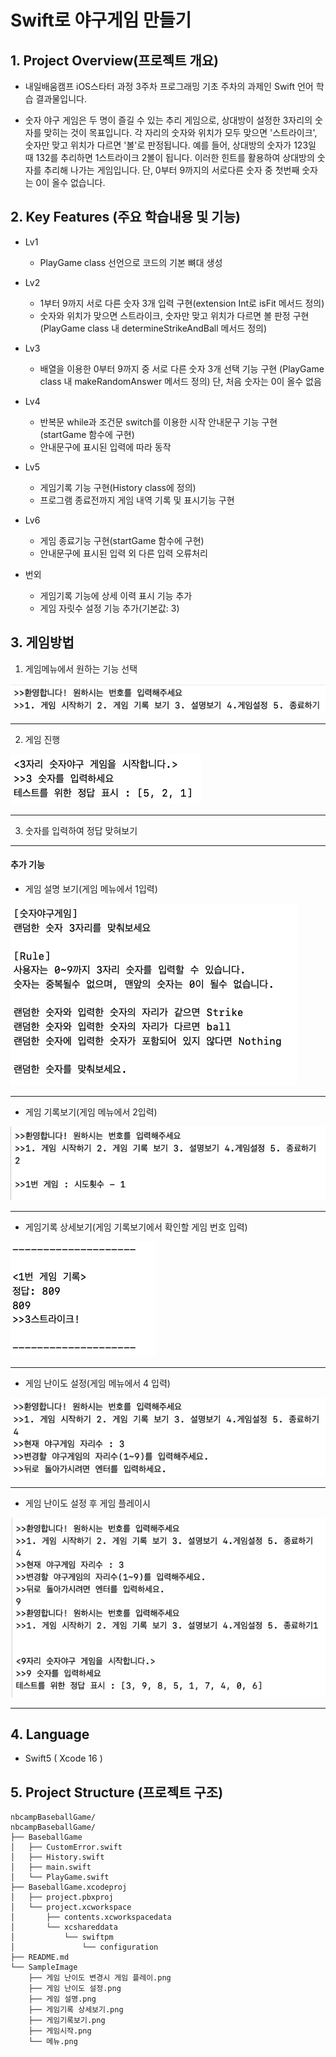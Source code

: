 
# Swift로 야구게임 만들기

## 1. Project Overview(프로젝트 개요)
- 내일배움캠프 iOS스타터 과정 3주차 프로그래밍 기초 주차의 과제인 Swift 언어 학습 결과물입니다.

- 숫자 야구 게임은 두 명이 즐길 수 있는 추리 게임으로, 상대방이 설정한 3자리의 숫자를 맞히는 것이 목표입니다.
각 자리의 숫자와 위치가 모두 맞으면 '스트라이크', 숫자만 맞고 위치가 다르면 '볼'로 판정됩니다.
예를 들어, 상대방의 숫자가 123일 때 132를 추리하면 1스트라이크 2볼이 됩니다.
이러한 힌트를 활용하여 상대방의 숫자를 추리해 나가는 게임입니다.
단, 0부터 9까지의 서로다른 숫자 중 첫번째 숫자는 0이 올수 없습니다.

## 2. Key Features (주요 학습내용 및 기능)
- Lv1
	- PlayGame class 선언으로 코드의 기본 뼈대 생성
- Lv2
	- 1부터 9까지 서로 다른 숫자 3개 입력 구현(extension Int로 isFit 메서드 정의)
    - 숫자와 위치가 맞으면 스트라이크, 숫자만 맞고 위치가 다르면 볼 판정 구현
      (PlayGame class 내 determineStrikeAndBall 메서드 정의)
- Lv3
	- 배열을 이용한 0부터 9까지 중 서로 다른 숫자 3개 선택 기능 구현
	 (PlayGame class 내 makeRandomAnswer 메서드 정의)
	  단, 처음 숫자는 0이 올수 없음
- Lv4
	- 반복문 while과 조건문 switch를 이용한 시작 안내문구 기능 구현
	(startGame 함수에 구현)
    - 안내문구에 표시된 입력에 따라 동작
- Lv5
	- 게임기록 기능 구현(History class에 정의)
   -  프로그램 종료전까지 게임 내역 기록 및 표시기능 구현
- Lv6
	- 게임 종료기능 구현(startGame 함수에 구현)
    - 안내문구에 표시된 입력 외 다른 입력 오류처리

- 번외
	- 게임기록 기능에 상세 이력 표시 기능 추가
    - 게임 자릿수 설정 기능 추가(기본값: 3)

## 3. 게임방법
1. 게임메뉴에서 원하는 기능 선택

![게임메뉴](https://github.com/LCH-1228/nbcampBaseballGame/blob/develop/SampleImage/메뉴.png?raw=true)

---

2. 게임 진행

![게임 화면](https://github.com/LCH-1228/nbcampBaseballGame/blob/develop/SampleImage/%EA%B2%8C%EC%9E%84%EC%8B%9C%EC%9E%91.png?raw=true)

---

3. 숫자를 입력하여 정답 맞혀보기

---

#### 추가 기능
- 게임 설명 보기(게임 메뉴에서 1입력)

![게임설명](https://github.com/LCH-1228/nbcampBaseballGame/blob/develop/SampleImage/%EA%B2%8C%EC%9E%84%20%EC%84%A4%EB%AA%85.png?raw=true)

---

- 게임 기록보기(게임 메뉴에서 2입력)

![게임기록](https://github.com/LCH-1228/nbcampBaseballGame/blob/develop/SampleImage/%EA%B2%8C%EC%9E%84%EA%B8%B0%EB%A1%9D%EB%B3%B4%EA%B8%B0.png?raw=true)

---

- 게임기록 상세보기(게임 기록보기에서 확인할 게임 번호 입력)

![게임기록 상세보기](https://github.com/LCH-1228/nbcampBaseballGame/blob/develop/SampleImage/%EA%B2%8C%EC%9E%84%EA%B8%B0%EB%A1%9D%20%EC%83%81%EC%84%B8%EB%B3%B4%EA%B8%B0.png?raw=true)

---

- 게임 난이도 설정(게임 메뉴에서 4 입력)

![게임 난이도 설정](https://github.com/LCH-1228/nbcampBaseballGame/blob/develop/SampleImage/%EA%B2%8C%EC%9E%84%20%EB%82%9C%EC%9D%B4%EB%8F%84%20%EC%84%A4%EC%A0%95.png?raw=true)

---

- 게임 난이도 설정 후 게임 플레이시

![게임 난이도 설정 후 플레이](https://github.com/LCH-1228/nbcampBaseballGame/blob/develop/SampleImage/%EA%B2%8C%EC%9E%84%20%EB%82%9C%EC%9D%B4%EB%8F%84%20%EB%B3%80%EA%B2%BD%EC%8B%9C%20%EA%B2%8C%EC%9E%84%20%ED%94%8C%EB%A0%88%EC%9D%B4.png?raw=true)

---

## 4. Language
- Swift5 ( Xcode 16 )

## 5. Project Structure (프로젝트 구조)
```plaintext
nbcampBaseballGame/
nbcampBaseballGame/
├── BaseballGame
│   ├── CustomError.swift
│   ├── History.swift
│   ├── main.swift
│   └── PlayGame.swift
├── BaseballGame.xcodeproj
│   ├── project.pbxproj
│   └── project.xcworkspace
│       ├── contents.xcworkspacedata
│       └── xcshareddata
│           └── swiftpm
│               └── configuration
├── README.md
└── SampleImage
    ├── 게임 난이도 변경시 게임 플레이.png
    ├── 게임 난이도 설정.png
    ├── 게임 설명.png
    ├── 게임기록 상세보기.png
    ├── 게임기록보기.png
    ├── 게임시작.png
    └── 메뉴.png
```